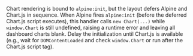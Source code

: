 Chart rendering is bound to `alpine:init`, but the layout defers Alpine and Chart.js in sequence. When Alpine fires `alpine:init` (before the deferred Chart.js script executes), this handler calls `new Chart(...)` while `window.Chart` is still undefined, raising a runtime error and leaving all dashboard charts blank. Delay the initialization until Chart.js is available (e.g., wait for `DOMContentLoaded` and check `window.Chart` or run after the Chart.js script tag).